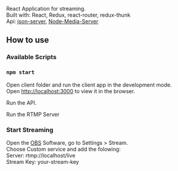React Application for streaming. <br />
Built with: 
React, Redux, react-router, redux-thunk<br />
Api:
[json-server](https://github.com/typicode/json-server),
[Node-Media-Server](https://github.com/illuspas/Node-Media-Server)

## How to use

### Available Scripts
### `npm start`

Open client folder and run the client app in the development mode.
<br />
Open [http://localhost:3000](http://localhost:3000) to view it in the browser.

Run the API.<br />

Run the RTMP Server<br />

### Start Streaming
Open the [OBS](https://obsproject.com/) Software, go to Settings > Stream.<br />
Choose Custom service and add the folowing:<br />
Server: rtmp://localhost/live<br />
Stream Key: your-stream-key<br />